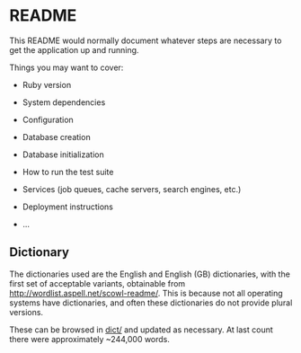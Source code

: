 # README

This README would normally document whatever steps are necessary to get the
application up and running.

Things you may want to cover:

* Ruby version

* System dependencies

* Configuration

* Database creation

* Database initialization

* How to run the test suite

* Services (job queues, cache servers, search engines, etc.)

* Deployment instructions

* ...

## Dictionary

The dictionaries used are the English and English (GB) dictionaries,
with the first set of acceptable variants, obtainable from http://wordlist.aspell.net/scowl-readme/.
This is because not all operating systems have dictionaries, and often these dictionaries
do not provide plural versions.

These can be browsed in [dict/](dict/) and updated as necessary.
At last count there were approximately ~244,000 words.
